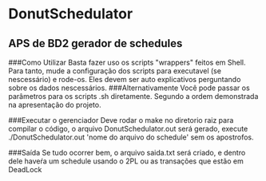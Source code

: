# DonutSchedulator
APS de BD2  gerador de schedules 
---
###Como Utilizar
Basta fazer uso os scripts "wrappers" feitos em Shell. Para tanto, mude a configuração dos scripts para executavel (se nescessário) e rode-os. Eles devem ser auto explicativos perguntando sobre os dados nescessários.
###Alternativamente
Você pode passar os parâmetros para os scripts .sh diretamente. Segundo a ordem demonstrada na apresentação do projeto.

###Executar o gerenciador
Deve rodar o make no diretorio raiz para compilar o código, o arquivo DonutSchedulator.out será gerado, execute ./DonutSchedulator.out 'nome do arquivo do schedule' sem os apostrofos.

###Saída
Se tudo ocorrer bem, o arquivo saida.txt será criado, e dentro dele haveŕa um schedule usando o 2PL ou as transações que estão em DeadLock


